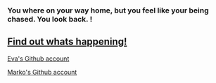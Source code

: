 ### You where on your way home, but you feel like your being chased. You look back. !
## [Find out whats happening!](situations/witch-chasing.md/)

[Eva's Github account](https://github.com/evan2304)

[Marko's Github account](https://github.com/Markoh2244)
